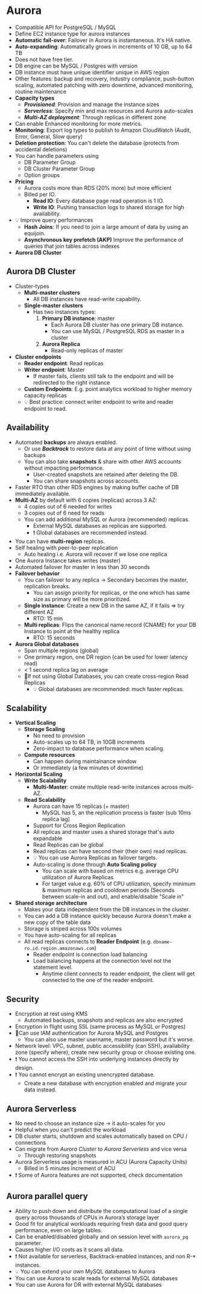 # Aurora

- Compatible API for PostgreSQL / MySQL
- Define EC2 instance type for aurora instances
- **Automatic fail-over**: Failover in Aurora is instantaneous. It's HA native.
- **Auto-expanding**: Automatically grows in increments of 10 GB, up to 64 TB
- Does not have free tier.
- DB engine can be MySQL / Postgres with version
- DB instance must have unique identifier unique in AWS region
- Other features: backup and recovery, industry compliance, push-button scaling, automated patching with zero downtime, advanced monitoring, routine maintenance
- **Capacity types**
  - ***Provisioned***: Provision and manage the instance sizes
  - ***Serverless***: Specify min and max resources and Aurora auto-scales
  - ***Multi-AZ deployment***: Through replicas in different zone
- Can enable Enhanced monitoring for more metrics.
- **Monitoring**: Export log types to publish to Amazon CloudWatch (Audit, Error, General, Slow query)
- **Deletion protection**: You can't delete the database (protects from accidental deletions)
- You can handle parameters using
  - DB Parameter Group
  - DB Cluster Parameter Group
  - Option groups
- **Pricing**
  - Aurora costs more than RDS (20% more) but more efficient
  - Billed per IO.
    - **Read IO**: Every database page read operation is 1 IO.
    - **Write IO**: Pushing transaction logs to shared storage for high availability.
- 💡 Improve query performances
  - **Hash Joins**: If you need to join a large amount of data by using an equijoin.
  - **Asynchronous key prefetch (AKP)** Improve the performance of queries that join tables across indexes
- **Aurora DB Cluster**

## Aurora DB Cluster

- Cluster-types
  - **Multi-master clusters**
    - All DB instances have read-write capability.
  - **Single-master clusters**
    - Has two instances types:
        1. **Primary DB instance**: master
             - Each Aurora DB cluster has one primary DB instance.
             - You can use MySQL / PostgreSQL RDS as master in a cluster
        2. **Aurora Replica**
             - Read-only replicas of master
- **Cluster endpoints**
  - **Reader endpoint**: Read replicas
  - **Writer endpoint**: Master
    - If master fails, clients still talk to the endpoint and will be redirected to the right instance
  - **Custom Endpoints**: E.g. point analytics workload to higher memory capacity replicas
  - 💡 Best practice: connect writer endpoint to write and reader endpoint to read.

## Availability

- Automated **backups** are always enabled.
  - Or use ***Backtrack*** to restore data at any point of time without using backups
  - You can also take **snapshots** & share with other AWS accounts without impacting performance.
    - User-created snapshots are retained after deleting the DB.
    - You can share snapshots across accounts.
- Faster RTO than other RDS engines by making buffer cache of DB immediately available.
- **Multi-AZ** by default with 6 copies (replicas) across 3 AZ:
  - 4 copies out of 6 needed for writes
  - 3 copies out of 6 need for reads
  - You can add additional MySQL or Aurora (recommended) replicas.
    - External MySQL databases as replicas are supported.
    - ❗ Global databases are recommended instead.
- You can have **multi-region** replicas.
- Self healing with peer-to-peer replication
  - Auto healing i.e. Aurora will recover if we lose one replica
- One Aurora Instance takes writes (master)
- Automated failover for master in less than 30 seconds
- **Failover behavior**
  - You can failover to any replica -> Secondary becomes the master, replication breaks.
    - You can assign priority for replicas, or the one which has same size as primary will be more prioritized.
  - **Single instance**: Create a new DB in the same AZ, if it fails => try different AZ
    - RTO: 15 min
  - **Multi replicas**: Flips the canonical name record (CNAME) for your DB Instance to point at the healthy replica
    - RTO: 15 seconds
- **Aurora Global databases**
  - Span multiple regions (global)
  - One primary region, one DR region (can be used for lower latency read)
  - < 1 second replica lag on average
  - 📝If not using Global Databases, you can create cross-region Read Replicas
    - 💡 Global databases are recommended: much faster replicas.

## Scalability

- **Vertical Scaling**
  - **Storage Scaling**
    - No need to provision
    - Auto-scales up to 64 TB, in 10GB increments
    - Zero-impact to database performance when scaling.
  - **Compute resources**
    - Can happen during maintainance window
    - Or immediately (a few minutes of downtime)
- **Horizontal Scaling**
  - **Write Scalability**
    - **Multi-Master**: create multiple read-write instances across multi-AZ.
  - **Read Scalability**
    - Aurora can have 15 replicas (+ master)
      - MySQL has 5, an the replication process is faster (sub 10ms replica lag)
    - Support for Cross Region Replication
    - All replicas and master uses a shared storage that's auto expandable
    - Read Replicas can be global
    - Read replicas can have second their (their own) read replicas.
    - 💡 You can use Aurora Replicas as failover targets.
    - Auto-scaling is done through **Auto Scaling policy**
      - You can scale with based on metrics e.g. average CPU utilization of Aurora Replicas
      - For target value e.g. 60% of CPU utilization, specify minimum & maximum replicas and cooldown periods (Seconds between scale-in and out), and enable/disable "Scale in"
- **Shared storage architecture**
  - Makes your data independent from the DB instances in the cluster.
  - You can add a DB instance quickly because Aurora doesn't make a new copy of the table data
  - Storage is striped across 100s volumes
  - You have auto-scaling for all replicas
  - All read replicas connects to **Reader Endpoint** (e.g. `dbname-ro.id.region.amazonaws.com`)
    - Reader endpoint is connection load balancing
    - Load balancing happens at the connection level not the statement level.
      - Anytime client connects to reader endpoint, the client will get connected to the one of the reader endpoint.

## Security

- Encryption at rest using KMS
  - Automated backups, snapshots and replicas are also encrypted
- Encryption in flight using SSL (same process as MySQL or Postgres)
- 📝Can use IAM authentication for Aurora MySQL and Postgres
  - You can also use master username, master password but it's worse.
- Network level: VPC, subnet, public accessibility (can SSH), availability zone (specify where), create new security group or choose existing one.
- ❗ You cannot access the SSH into underlying instances directly by design.
- ❗ You cannot encrypt an existing unencrypted database.
  - Create a new database with encryption enabled and migrate your data instead.

## Aurora Serverless

- No need to choose an instance size -> it auto-scales for you
- Helpful when you can't predict the workload
- DB cluster starts, shutdown and scales automatically based on CPU / connections
- Can migrate from *Aurora Cluster* to *Aurora Serverless* and vice versa
  - Through restoring snapshots
- Aurora Serverless usage is measured in ACU (Aurora Capacity Units)
  - Billed in 5 minutes increment of ACU
- ❗ Some of Aurora features are not supported, check documentation

## Aurora parallel query

- Ability to push down and distribute the computational load of a single query across thousands of CPUs in Aurora’s storage layer
- Good fit for analytical workloads requiring fresh data and good query performance, even on large tables.
- Can be enabled/disabled globally and on session level with `aurora_pq` parameter.
- Causes higher I/O costs as it scans all data.
- ❗ Not available for serverless, Backtrack-enabled instances, and non R-* instances.
- 💡 You can extend your own MySQL databases to Aurora
- You can use Aurora to scale reads for external MySQL databases
- You can use Aurora for DR with external MySQL databases
